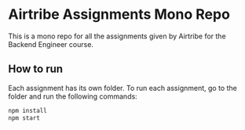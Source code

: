 # Airtribe Assignments Mono Repo

This is a mono repo for all the assignments given by Airtribe for the Backend Engineer course.

## How to run

Each assignment has its own folder. To run each assignment, go to the folder and run the following commands:

```bash
npm install
npm start
```
